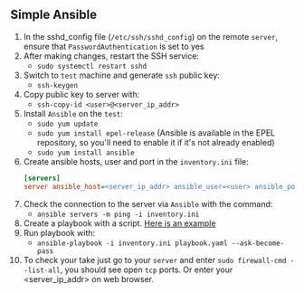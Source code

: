 ## Simple Ansible

1. In the sshd_config file (`/etc/ssh/sshd_config`) on the remote `server`, ensure that `PasswordAuthentication` is set to yes
2. After making changes, restart the SSH service:
   - `sudo systemctl restart sshd`
3. Switch to `test` machine and generate `ssh` public key:
   - `ssh-keygen`
4. Copy public key to server with:
   - `ssh-copy-id <user>@<server_ip_addr>`
5. Install `Ansible` on the `test`:
   - `sudo yum update`
   - `sudo yum install epel-release` (Ansible is available in the EPEL repository, so you'll need to enable it if it's not already enabled)
   - `sudo yum install ansible`
6. Create ansible hosts, user and port in the `inventory.ini` file:
     ```ini
     [servers]
     server ansible_host=<server_ip_addr> ansible_user=<user> ansible_port=22
     ```
7. Check the connection to the server via `Ansible` with the command:
   - `ansible servers -m ping -i inventory.ini`
8. Create a playbook with a script. [Here is an example](https://github.com/exzvor/freedevopsworkspace/tree/main/devops_grades/elementary_grade/take_09/playbook.yaml)
9. Run playbook with:
   - `ansible-playbook -i inventory.ini playbook.yaml --ask-become-pass`
10. To check your take just go to your `server` and enter `sudo firewall-cmd --list-all`, you should see open `tcp` ports. Or enter your <server_ip_addr> on web browser.

